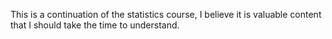 This is a continuation of the statistics course, I believe it is valuable content that I should take the time to understand.
